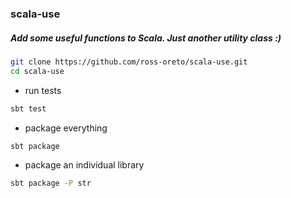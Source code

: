 ### scala-use
##### Add some useful functions to Scala. Just another utility class :)

```bash
git clone https://github.com/ross-oreto/scala-use.git
cd scala-use
```

- run tests
```bash
sbt test
```

- package everything
```bash
sbt package
```

- package an individual library
```bash
sbt package -P str
```

